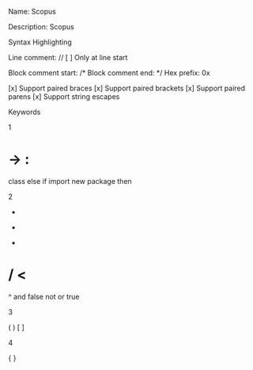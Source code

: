 Name: Scopus

Description: Scopus

Syntax Highlighting

  Line comment: //
  [ ] Only at line start


  Block comment start: /*
  Block comment end: */
  Hex prefix: 0x

  [x] Support paired braces
  [x] Support paired brackets
  [x] Support paired parens
  [x] Support string escapes


Keywords

1

  ->
  :
  =
  class
  else
  if
  import
  new
  package
  then


2

  *
  +
  -
  /
  <
  ==
  >
  ^
  and
  false
  not
  or
  true


3

  (
  )
  [
  ]


4

  {
  }


